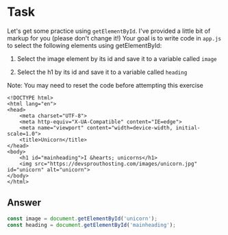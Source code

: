 # Task 

Let's get some practice using `getElementById`. I've provided a little bit of markup for you (please don't change it!)  Your goal is to write code in `app.js` to select the following elements using getElementById:

1. Select the image element by its id and save it to a variable called `image`

2. Select the h1 by its id and save it to a variable called `heading`

Note: You may need to reset the code before attempting this exercise

```
<!DOCTYPE html>
<html lang="en">
<head>
    <meta charset="UTF-8">
    <meta http-equiv="X-UA-Compatible" content="IE=edge">
    <meta name="viewport" content="width=device-width, initial-scale=1.0">
    <title>Unicorn</title>
</head>
<body>
    <h1 id="mainheading">I &hearts; unicorns</h1>
    <img src="https://devsprouthosting.com/images/unicorn.jpg" id="unicorn" alt="unicorn">
</body>
</html>
```

## Answer

```javascript
const image = document.getElementById('unicorn');
const heading = document.getElementById('mainheading');
```
